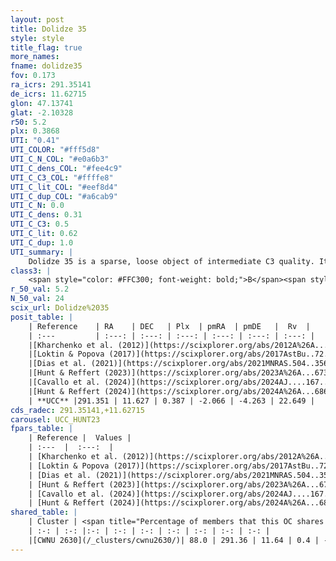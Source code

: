 ```yaml
---
layout: post
title: Dolidze 35
style: style
title_flag: true
more_names: 
fname: dolidze35
fov: 0.173
ra_icrs: 291.35141
de_icrs: 11.62715
glon: 47.13741
glat: -2.10328
r50: 5.2
plx: 0.3868
UTI: "0.41"
UTI_COLOR: "#fff5d8"
UTI_C_N_COL: "#e0a6b3"
UTI_C_dens_COL: "#fee4c9"
UTI_C_C3_COL: "#ffffe8"
UTI_C_lit_COL: "#eef8d4"
UTI_C_dup_COL: "#a6cab9"
UTI_C_N: 0.0
UTI_C_dens: 0.31
UTI_C_C3: 0.5
UTI_C_lit: 0.62
UTI_C_dup: 1.0
UTI_summary: |
    Dolidze 35 is a sparse, loose object of intermediate C3 quality. It is moderately studied in the literature. This object shares a large percentage of members with a later reported entry.<br><br><span style="color: #99180f; font-weight: bold;">Warning: </span>contains less than 25 stars with <i>P>0.5</i> estimated.
class3: |
    <span style="color: #FFC300; font-weight: bold;">B</span><span style="color: #FFC300; font-weight: bold;">B</span>
r_50_val: 5.2
N_50_val: 24
scix_url: Dolidze%2035
posit_table: |
    | Reference    | RA    | DEC   | Plx  | pmRA  | pmDE   |  Rv  |
    | :---         | :---: | :---: | :---: | :---: | :---: | :---: |
    |[Kharchenko et al. (2012)](https://scixplorer.org/abs/2012A%26A...543A.156K) | 291.353 | 11.635 | -- | -0.21 | -2.7 | -- |
    |[Loktin & Popova (2017)](https://scixplorer.org/abs/2017AstBu..72..257L) | 291.36 | 11.659 | -- | -1.068 | -3.93 | -- |
    |[Dias et al. (2021)](https://scixplorer.org/abs/2021MNRAS.504..356D) | 291.346 | 11.641 | 0.288 | -1.967 | -4.322 | 22.577 |
    |[Hunt & Reffert (2023)](https://scixplorer.org/abs/2023A%26A...673A.114H) | 291.372 | 11.637 | 0.414 | -2.059 | -4.257 | 56.742 |
    |[Cavallo et al. (2024)](https://scixplorer.org/abs/2024AJ....167...12C) | 291.346 | 11.624 | 0.411 | -- | -- | -- |
    |[Hunt & Reffert (2024)](https://scixplorer.org/abs/2024A%26A...686A..42H) | 291.372 | 11.637 | 0.414 | -2.059 | -4.257 | 56.742 |
    | **UCC** |291.351 | 11.627 | 0.387 | -2.066 | -4.263 | 22.649 | 
cds_radec: 291.35141,+11.62715
carousel: UCC_HUNT23
fpars_table: |
    | Reference |  Values |
    | :---  |  :---:  |
    | [Kharchenko et al. (2012)](https://scixplorer.org/abs/2012A%26A...543A.156K) | `e_bv=1.249, distance=1317, log_age=8.3` |
    | [Loktin & Popova (2017)](https://scixplorer.org/abs/2017AstBu..72..257L) | `E(B-V)=0.339, Dmod=10.139, logt=8.71` |
    | [Dias et al. (2021)](https://scixplorer.org/abs/2021MNRAS.504..356D) | `Av=3.987, Dist=2334, logage=7.952, [Fe/H]=0.204` |
    | [Hunt & Reffert (2023)](https://scixplorer.org/abs/2023A%26A...673A.114H) | `AV50=4.252, diffAV50=2.368, MOD50=11.837, logAge50=7.883` |
    | [Cavallo et al. (2024)](https://scixplorer.org/abs/2024AJ....167...12C) | `AV50=4.15, dMod50=12.2, logAge50=6.9, [Fe/H]50=0.22` |
    | [Hunt & Reffert (2024)](https://scixplorer.org/abs/2024A%26A...686A..42H) | `MassJ=411.537` |
shared_table: |
    | Cluster | <span title="Percentage of members that this OC shares with the ones listed">%</span>   | RA   | DEC   | Plx   | pmRA  | pmDE  | Rv | UTI |
    | :-: | :-: |:-: | :-: | :-: | :-: | :-: | :-: | :-: |
    |[CWNU 2630](/_clusters/cwnu2630/)| 88.0 | 291.36 | 11.64 | 0.4 | -2.07 | -4.25 | 52.9 |0.11 |
---
```

